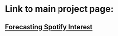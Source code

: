 # Link to main project page:
## [Forecasting Spotify Interest](https://kahikialani.github.io/Time-Series-Forecasting/)
